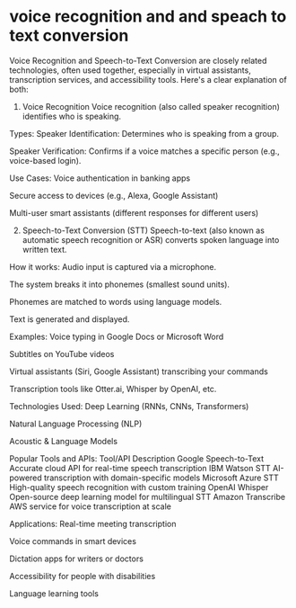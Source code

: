 # voice recognition and and speach to text conversion 

Voice Recognition and Speech-to-Text Conversion are closely related technologies, often used together, especially in virtual assistants, transcription services, and accessibility tools. Here's a clear explanation of both:

1. Voice Recognition
Voice recognition (also called speaker recognition) identifies who is speaking.

 Types:
Speaker Identification: Determines who is speaking from a group.

Speaker Verification: Confirms if a voice matches a specific person (e.g., voice-based login).

Use Cases:
Voice authentication in banking apps

Secure access to devices (e.g., Alexa, Google Assistant)

Multi-user smart assistants (different responses for different users)

2. Speech-to-Text Conversion (STT)
Speech-to-text (also known as automatic speech recognition or ASR) converts spoken language into written text.

How it works:
Audio input is captured via a microphone.

The system breaks it into phonemes (smallest sound units).

Phonemes are matched to words using language models.

Text is generated and displayed.

Examples:
Voice typing in Google Docs or Microsoft Word

Subtitles on YouTube videos

Virtual assistants (Siri, Google Assistant) transcribing your commands

Transcription tools like Otter.ai, Whisper by OpenAI, etc.

Technologies Used:
Deep Learning (RNNs, CNNs, Transformers)

Natural Language Processing (NLP)

Acoustic & Language Models

Popular Tools and APIs:
Tool/API	Description
Google Speech-to-Text	Accurate cloud API for real-time speech transcription
IBM Watson STT	AI-powered transcription with domain-specific models
Microsoft Azure STT	High-quality speech recognition with custom training
OpenAI Whisper	Open-source deep learning model for multilingual STT
Amazon Transcribe	AWS service for voice transcription at scale

Applications:
Real-time meeting transcription

Voice commands in smart devices

Dictation apps for writers or doctors

Accessibility for people with disabilities

Language learning tools







